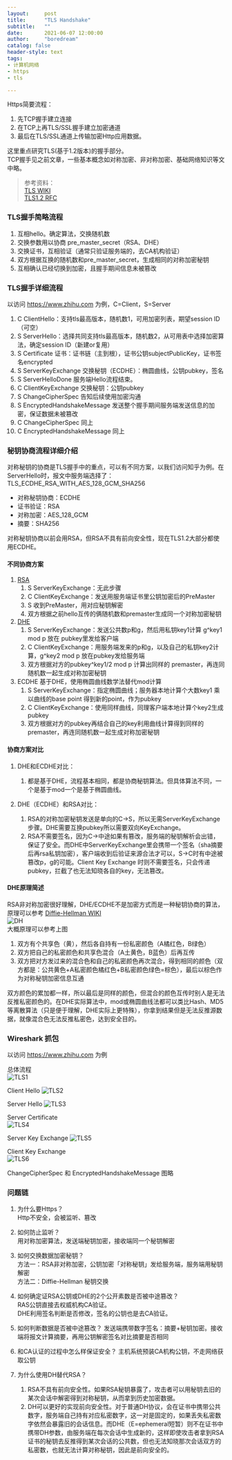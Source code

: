 ```yaml
---
layout:     post
title:      "TLS Handshake"
subtitle:   ""
date:       2021-06-07 12:00:00
author:     "boredream"
catalog: false
header-style: text
tags:
- 计算机网络
- https
- tls

---
```


Https简要流程：
1. 先TCP握手建立连接
2. 在TCP上再TLS/SSL握手建立加密通道
3. 最后在TLS/SSL通道上传输加密Http应用数据。  
  
这里重点研究TLS(基于1.2版本)的握手部分。  
TCP握手见之前文章，一些基本概念如对称加密、非对称加密、基础网络知识等文中略。
  
> 参考资料：  
> [TLS WIKI](https://en.wikipedia.org/wiki/Transport_Layer_Security#TLS_handshake)  
> [TLS1.2 RFC](https://datatracker.ietf.org/doc/html/rfc5246#section-7)

### TLS握手简略流程
1. 互相hello。确定算法，交换随机数
2. 交换参数用以协商 pre_master_secret（RSA、DHE）
3. 交换证书，互相验证（通常只验证服务端的，去CA机构验证）
4. 双方根据互换的随机数和pre_master_secret，生成相同的对称加密秘钥
5. 互相确认已经切换到加密，且握手期间信息未被篡改

### TLS握手详细流程
以访问 https://www.zhihu.com 为例，C=Client，S=Server  
1. C ClientHello：支持tls最高版本，随机数1，可用加密列表，期望session ID（可空）
2. S ServerHello：选择共同支持tls最高版本，随机数2，从可用表中选择加密算法，确定session ID（新建or复用）
3. S Certificate 证书：证书链（主到根），证书公钥subjectPublicKey，证书签名encrypted
4. S ServerKeyExchange 交换秘钥（ECDHE）：椭圆曲线，公钥pubkey，签名
5. S ServerHelloDone 服务端Hello流程结束。
6. C ClientKeyExchange 交换秘钥：公钥pubkey
7. S ChangeCipherSpec 告知后续使用加密沟通
8. S EncryptedHandshakeMessage 发送整个握手期间服务端发送信息的加密，保证数据未被篡改
9. C ChangeCipherSpec 同上
10. C EncryptedHandshakeMessage 同上

### 秘钥协商流程详细介绍
对称秘钥的协商是TLS握手中的重点，可以有不同方案，以我们访问知乎为例。在ServerHello时，报文中服务端选择了：  
TLS_ECDHE_RSA_WITH_AES_128_GCM_SHA256  
* 对称秘钥协商：ECDHE
* 证书验证：RSA
* 对称加密：AES_128_GCM
* 摘要：SHA256
  
对称秘钥协商以前会用RSA，但RSA不具有前向安全性，现在TLS1.2大部分都使用ECDHE。  
  
#### 不同协商方案
1. [RSA](https://datatracker.ietf.org/doc/html/rfc5246#section-7.4.7.1)
    1. S ServerKeyExchange：无此步骤
    2. C ClientKeyExchange：发送用服务端证书里公钥加密后的PreMaster
    3. S 收到PreMaster，用对应秘钥解密
    4. 双方根据之前hello互传的俩随机数和premaster生成同一个对称加密秘钥
2. [DHE](https://datatracker.ietf.org/doc/html/rfc5246#section-7.4.7.2)
    1. S ServerKeyExchange：发送公共数p和g，然后用私钥key1计算 g^key1 mod p 放在 pubkey里发给客户端 
    2. C ClientKeyExchange：用服务端发来的p和g，以及自己的私钥key2计算，g^key2 mod p 放在pubkey发给服务端
    3. 双方根据对方的pubkey^key1/2 mod p 计算出同样的 premaster，再连同随机数一起生成对称加密秘钥
3. ECDHE 基于DHE，使用椭圆曲线数学法替代mod计算
    1. S ServerKeyExchange：指定椭圆曲线；服务器本地计算个大数key1 乘以曲线的base point 得到新的point，作为pubkey
    2. C ClientKeyExchange：使用同样曲线，同理客户端本地计算个key2生成pubkey
    3. 双方根据对方的pubkey再结合自己的key利用曲线计算得到同样的 premaster，再连同随机数一起生成对称加密秘钥
  
#### 协商方案对比
1. DHE和ECDHE对比：  
    1. 都是基于DHE，流程基本相同，都是协商秘钥算法。但具体算法不同，一个是基于mod一个是基于椭圆曲线。  
  
2. DHE（ECDHE）和RSA对比：    
    1. RSA的对称加密秘钥发送是单向的C->S，所以无需ServerKeyExchange步骤。DHE需要互换pubkey所以需要双向KeyExchange。
    2. RSA不需要签名，因为C->中途如果有篡改，服务端的秘钥解析会出错，保证了安全。而DHE中ServerKeyExchange里会携带一个签名（sha摘要后再rsa私钥加密），客户端收到后验证来源合法才可以，S->C时有中途被篡改p，g的可能。Client Key Exchange 时则不需要签名，只会传递pubkey，拦截了也无法知晓各自的key，无法篡改。
       
  
#### DHE原理简述
RSA非对称加密很好理解，DHE/ECDHE不是加密方式而是一种秘钥协商的算法，原理可以参考 [Diffie-Hellman WIKI](https://en.wikipedia.org/wiki/Diffie%E2%80%93Hellman_key_exchange)    
![DH](https://github.com/boredream/boredream.github.io/blob/master/img/in-post/dh.jpg?raw=true)  
大概原理可以参考上图  
1. 双方有个共享色（黄），然后各自持有一份私密颜色（A橘红色，B绿色）
2. 双方把自己的私密颜色和共享色混合（A土黄色，B蓝色）后再互传
3. 双方把对方发过来的混合色和自己的私密颜色再次混合，得到相同的颜色（双方都是：公共黄色+A私密颜色橘红色+B私密颜色绿色=棕色），最后以棕色作为对称秘钥加密信息互通
      
双方颜色的累加都一样，所以最后是同样的颜色，但混合的颜色互传时别人是无法反推私密颜色的。在DHE实际算法中，mod或椭圆曲线法都可以类比Hash、MD5等离散算法（只是便于理解，DHE实际上更特殊），你拿到结果但是无法反推源数据，就像混合色无法反推私密色，达到安全目的。

### Wireshark 抓包
以访问 https://www.zhihu.com 为例  
  
总体流程  
![TLS1](https://github.com/boredream/boredream.github.io/blob/master/img/in-post/tls1.jpg?raw=true)
  
Client Hello
![TLS2](https://github.com/boredream/boredream.github.io/blob/master/img/in-post/tls2.jpg?raw=true)
  
Server Hello
![TLS3](https://github.com/boredream/boredream.github.io/blob/master/img/in-post/tls3.jpg?raw=true)
  
Server Certificate   
![TLS4](https://github.com/boredream/boredream.github.io/blob/master/img/in-post/tls4.jpg?raw=true)  
  
Server Key Exchange
![TLS5](https://github.com/boredream/boredream.github.io/blob/master/img/in-post/tls5.jpg?raw=true)
  
Client Key Exchange    
![TLS6](https://github.com/boredream/boredream.github.io/blob/master/img/in-post/tls6.jpg?raw=true)  
  
ChangeCipherSpec 和 EncryptedHandshakeMessage 图略


### 问题链
1. 为什么要Https？  
Http不安全，会被监听、篡改

2. 如何防止监听？  
用对称加密算法，发送端秘钥加密，接收端同一个秘钥解密

3. 如何交换数据加密秘钥？  
方法一：RSA非对称加密，公钥加密「对称秘钥」发给服务端，服务端用秘钥解密  
方法二：Diffie-Hellman 秘钥交换

4. 如何确定证RSA公钥或DHE的2个公开素数是否被中途篡改？  
RAS公钥直接去权威机构CA验证。  
DHE利用签名判断是否修改，签名的公钥也是去CA验证。

5. 如何判断数据是否被中途篡改？
发送端携带数字签名：摘要+秘钥加密。接收端将报文计算摘要，再用公钥解密签名对比摘要是否相同

6. 和CA认证的过程中怎么样保证安全？
主机系统预装CA机构公钥，不走网络获取公钥

7. 为什么使用DH替代RSA？
    1. RSA不具有前向安全性。如果RSA秘钥暴露了，攻击者可以用秘钥去旧的某次会话中解密得到对称秘钥，从而拿到历史加密数据。  
    2. DH可以更好的实现前向安全性。对于普通DH协议，会在证书中携带公共数字，服务端自己持有对应私密数字，这一对是固定的，如果丢失私密数字依然会暴露旧的会话信息。而DHE（E=ephemeral短暂）则不在证书中携带DH参数，由服务端在每次会话中生成新的，这样即使攻击者拿到RSA证书的秘钥去反推得到某次会话的公共数，但也无法知晓那次会话双方的私密数，也就无法计算对称秘钥，因此是前向安全的。


